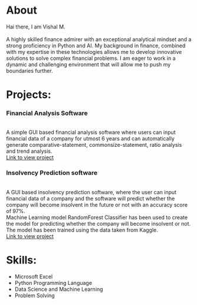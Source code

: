 # About
Hai there, I am Vishal M.\
\
A highly skilled finance admirer with an exceptional analytical mindset and a strong proficiency in Python and AI. My background in finance, combined with my expertise in these technologies allows me to develop innovative solutions to solve complex financial problems. I am eager to work in a dynamic and challenging environment that will allow me to push my boundaries further.
# Projects:

###  Financial Analysis Software
\
A simple GUI based financial analysis software where users can input financial data of a company for utmost 6 years and can automatically generate comparative-statement, commonsize-statement, ratio analysis and trend analysis.\
[Link to view project](https://github.com/vishal-manoj/financial-analysis)

### Insolvency Prediction software
\
A GUI based insolvency prediction software, where the user can input financial data of a company and the software will predict whether the company will become insolvent in the future or not with an accuracy score of 97%.\
Machine Learning model RandomForest Classifier has been used to create the model for predicting whether the company will become insolvent or not.\
The model has been trained using the data taken from Kaggle.\
[Link to view project](https://github.com/vishal-manoj/Insolvency-predictor)

# Skills:
* Microsoft Excel
* Python Programming Language
* Data Science and Machine Learning
* Problem Solving
